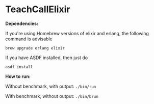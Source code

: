 # TeachCallElixir

**Dependencies:**

If you're using Homebrew versions of elixir and erlang, the following command is advisable

`brew upgrade erlang elixir`

If you have ASDF installed, then just do

`asdf install`

**How to run:**

Without benchmark, with output:
`./bin/run`

With benchmark, without output:
`./bin/brun`
